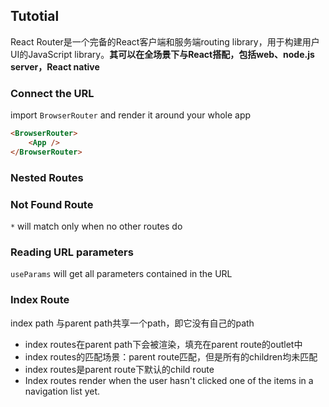 ## Tutotial

React Router是一个完备的React客户端和服务端routing library，用于构建用户UI的JavaScript library。**其可以在全场景下与React搭配，包括web、node.js server，React native**

### Connect the URL

import `BrowserRouter` and render it around your whole app

```html
<BrowserRouter>
    <App />
</BrowserRouter>
```

### Nested Routes

### Not Found Route

`*` will match only when no other routes do

### Reading URL parameters

`useParams` will get all parameters contained in the URL

### Index Route

index path 与parent path共享一个path，即它没有自己的path

* index routes在parent path下会被渲染，填充在parent route的outlet中
* index routes的匹配场景：parent route匹配，但是所有的children均未匹配
* index routes是parent route下默认的child route
* Index routes render when the user hasn't clicked one of the items in a navigation list yet.